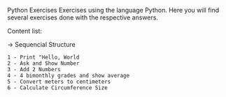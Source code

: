 Python Exercises
Exercises using the language Python.
Here you will find several exercises done with the respective answers.

Content list:

-> Sequencial Structure

    1 - Print "Hello, World
    2 - Ask and Show Number
    3 - Add 2 Numbers
    4 - 4 bimonthly grades and show average
    5 - Convert meters to centimeters
    6 - Calculate Circumference Size
